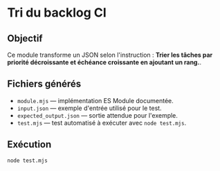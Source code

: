 # Tri du backlog CI

## Objectif
Ce module transforme un JSON selon l'instruction : **Trier les tâches par priorité décroissante et échéance croissante en ajoutant un rang.**.

## Fichiers générés
- `module.mjs` — implémentation ES Module documentée.
- `input.json` — exemple d'entrée utilisé pour le test.
- `expected_output.json` — sortie attendue pour l'exemple.
- `test.mjs` — test automatisé à exécuter avec `node test.mjs`.

## Exécution
```bash
node test.mjs
```


